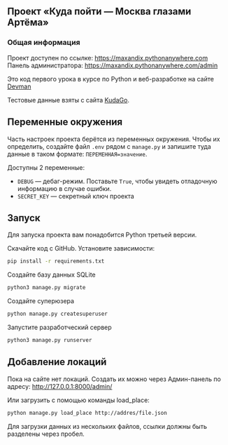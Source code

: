 ## Проект «Куда пойти — Москва глазами Артёма»    

### Общая информация

Проект доступен по ссылке: https://maxandix.pythonanywhere.com  
Панель администратора: https://maxandix.pythonanywhere.com/admin

Это код первого урока в курсе по Python и веб-разработке на сайте [Devman](https://dvmn.org)

Тестовые данные взяты с сайта [KudaGo](https://kudago.com/).

## Переменные окружения

Часть настроек проекта берётся из переменных окружения. Чтобы их определить, создайте файл `.env` рядом с `manage.py` и запишите туда данные в таком формате: `ПЕРЕМЕННАЯ=значение`.

Доступны 2 переменные:
- `DEBUG` — дебаг-режим. Поставьте `True`, чтобы увидеть отладочную информацию в случае ошибки.
- `SECRET_KEY` — секретный ключ проекта


## Запуск

Для запуска проекта вам понадобится Python третьей версии.

Скачайте код с GitHub. Установите зависимости:

```sh
pip install -r requirements.txt
```

Создайте базу данных SQLite

```sh
python3 manage.py migrate
```

Создайте суперюзера

```sh
python manage.py createsuperuser
```

Запустите разработческий сервер

```sh
python3 manage.py runserver
```

## Добавление локаций

Пока на сайте нет локаций. Создать их можно через Админ-панель по адресу: http://127.0.0.1:8000/admin/

Или загрузить с помощью команды load_place:

```sh
python manage.py load_place http://addres/file.json
```
Для загрузки данных из нескольких файлов, ссылки должны быть разделены через пробел.
